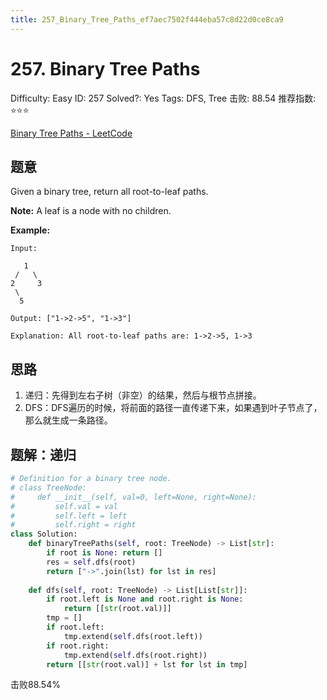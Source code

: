 ```yaml
---
title: 257_Binary_Tree_Paths_ef7aec7502f444eba57c8d22d0ce8ca9
---
```


# 257. Binary Tree Paths

Difficulty: Easy
ID: 257
Solved?: Yes
Tags: DFS, Tree
击败: 88.54
推荐指数: ⭐⭐⭐

[Binary Tree Paths - LeetCode](https://leetcode.com/problems/binary-tree-paths/)

## 题意

Given a binary tree, return all root-to-leaf paths.

**Note:** A leaf is a node with no children.

**Example:**

```
Input:

   1
 /   \
2     3
 \
  5

Output: ["1->2->5", "1->3"]

Explanation: All root-to-leaf paths are: 1->2->5, 1->3

```

## 思路

1. 递归：先得到左右子树（非空）的结果，然后与根节点拼接。
2. DFS：DFS遍历的时候，将前面的路径一直传递下来，如果遇到叶子节点了，那么就生成一条路径。

## 题解：递归

```python
# Definition for a binary tree node.
# class TreeNode:
#     def __init__(self, val=0, left=None, right=None):
#         self.val = val
#         self.left = left
#         self.right = right
class Solution:
    def binaryTreePaths(self, root: TreeNode) -> List[str]:
        if root is None: return []
        res = self.dfs(root)
        return ["->".join(lst) for lst in res]
    
    def dfs(self, root: TreeNode) -> List[List[str]]:
        if root.left is None and root.right is None:
            return [[str(root.val)]]
        tmp = []
        if root.left:
            tmp.extend(self.dfs(root.left))
        if root.right:
            tmp.extend(self.dfs(root.right))
        return [[str(root.val)] + lst for lst in tmp]
```

击败88.54%